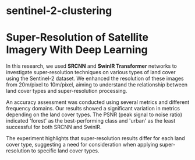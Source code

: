 # sentinel-2-clustering


# Super-Resolution of Satellite Imagery With Deep Learning

In this research, we used **SRCNN** and **SwinIR Transformer** networks to investigate super-resolution techniques on various types of land cover using the Sentinel-2 dataset. We enhanced the resolution of these images from 20m/pixel to 10m/pixel, aiming to understand the relationship between land cover types and super-resolution processing.

An accuracy assessment was conducted using several metrics and different frequency domains. Our results showed a significant variation in metrics depending on the land cover types. The PSNR (peak signal to noise ratio) indicated 'forest' as the best-performing class and 'urban' as the least successful for both SRCNN and SwinIR.

The experiment highlights that super-resolution results differ for each land cover type, suggesting a need for consideration when applying super-resolution to specific land cover types.

